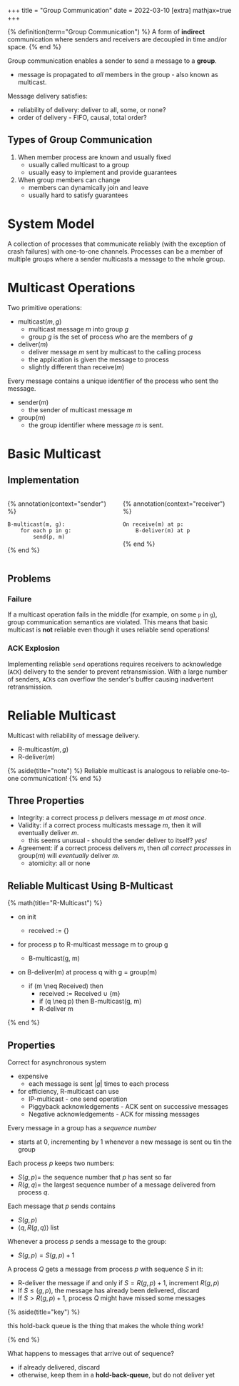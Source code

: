 +++
title = "Group Communication"
date = 2022-03-10
[extra]
mathjax=true
+++

{% definition(term="Group Communication") %}
A form of **indirect** communication where senders and receivers are decoupled in time and/or space.
{% end %}

Group communication enables a sender to send a message to a **group**.
- message is propagated to *all* members in the group - also known as multicast.

Message delivery satisfies:
- reliability of delivery: deliver to all, some, or none?
- order of delivery - FIFO, causal, total order?

## Types of Group Communication

1. When member process are known and usually fixed
   - usually called multicast to a group
   - usually easy to implement and provide guarantees   
2. When group members can change
   - members can dynamically join and leave
   - usually hard to satisfy guarantees

# System Model

A collection of processes that communicate reliably (with the exception of crash failures) with one-to-one channels. Processes can be a member of multiple groups where a sender multicasts a message to the whole group.

# Multicast Operations

Two primitive operations:

- $\text{multicast}(m, g)$
  - multicast message $m$ into group $g$
  - group $g$ is the set of process who are the members of $g$
- $\text{deliver}(m)$
  - deliver message $m$ sent by multicast to the calling process
  - the application is given the message to process
  - slightly different than $\text{receive}(m)$

Every message contains a unique identifier of the process who sent the message.

- $\text{sender}(m)$
  - the sender of multicast message $m$
- $\text{group}(m)$
  - the group identifier where message $m$ is sent.

# Basic Multicast

## Implementation
<div class="columns">
    <div class="column">

{% annotation(context="sender") %}

```
B-multicast(m, g):
    for each p in g:
        send(p, m)
```

{% end %}

</div>
<div class="column">

{% annotation(context="receiver") %}

```
On receive(m) at p:
    B-deliver(m) at p
```

{% end %}

</div>
</div>




## Problems

### Failure

If a multicast operation fails in the middle (for example, on some `p` in `g`), group communication semantics are violated. This means that basic multicast is **not** reliable even though it uses reliable send operations!

### ACK Explosion

Implementing reliable `send` operations requires receivers to acknowledge (`ACK`) delivery to the sender to prevent retransmission. With a large number of senders, `ACK`s can overflow the sender's buffer causing inadvertent retransmission.

# Reliable Multicast

Multicast with reliability of message delivery.
- $\text{R-multicast}(m, g)$
- $\text{R-deliver}(m)$

{% aside(title="note") %}
Reliable multicast is analogous to reliable one-to-one communication!
{% end %}


## Three Properties
- Integrity: a correct process $p$ delivers message $m$ *at most once*.
- Validity: if a correct process multicasts message $m$, then it will eventually deliver $m$.
  - this seems unusual - should the sender deliver to itself? *yes!*
- Agreement: if a correct process delivers $m$, then *all correct processes* in $\text{group}(m)$ will *eventually* deliver $m$.
  - atomicity: all or none

## Reliable Multicast Using B-Multicast

{% math(title="R-Multicast") %}

- on init
    - received := {}

- for process p to R-multicast message m to group g
    - B-multicast(g, m)

- on B-deliver(m) at process q with g = group(m)
    - if (m \neq Received) then
        - received := Received $\cup$ \{m\}
        - if (q \neq p) then B-multicast(g, m)
        - R-deliver m

{% end %}

## Properties

Correct for asynchronous system
- expensive
  - each message is sent $|{g}|$ times to each process
- for efficiency, R-multicast can use
  - IP-multicast - one send operation
  - Piggyback acknowledgements - ACK sent on successive messages
  - Negative acknowledgements - ACK for missing messages

Every message in a group has a *sequence number*
- starts at 0, incrementing by 1 whenever a new message is sent ou tin the group
  
Each process $p$ keeps two numbers:
- $S(g, p) =$ the sequence number that $p$ has sent so far
- $R(g, q) =$ the largest sequence number of a message delivered from process $q$.

Each message that $p$ sends contains
- $S(g, p)$
- $\left<q, R(g, q)\right>$ list

Whenever a process $p$ sends a message to the group:
- $S(g, p) = S(g, p) + 1$

A process $Q$ gets a message from process $p$ with sequence $S$ in it:
- R-deliver the message if and only if $S = R(g, p) + 1$, increment $R(g, p)$
- If $S \leq (g, p)$, the message has already been delivered, discard
- If $S > R(g, p) + 1$, process $Q$ might have missed some messages

{% aside(title="key") %}

this hold-back queue is the thing that makes the whole thing work!

{% end %}


What happens to messages that arrive out of sequence?
- if already delivered, discard
- otherwise, keep them in a **hold-back-queue**, but do not deliver yet